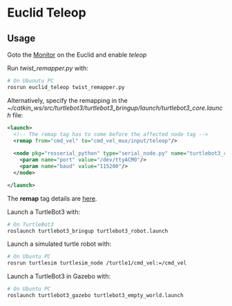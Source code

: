 # Euclid Teleop 

## Usage

Goto the [Monitor](http://euclid.local/#apps) on the Euclid and enable *teleop*

Run *twist_remapper.py* with: 
```bash
# On Ubunutu PC
rosrun euclid_teleop twist_remapper.py
```

Alternatively, specify the remapping in the *~/catkin_ws/src/turtlebot3/turtlebot3_bringup/launch/turtlebot3_core.launch* file:
```xml
<launch>
  <!-- The remap tag has to come before the affected node tag -->
  <remap from="cmd_vel" to="cmd_vel_mux/input/teleop"/>
  
  <node pkg="rosserial_python" type="serial_node.py" name="turtlebot3_core" output="screen">
    <param name="port" value="/dev/ttyACM0"/>
    <param name="baud" value="115200"/>
  </node>

</launch>
``` 

The **remap** tag details are [here](http://wiki.ros.org/roslaunch/XML/remap).

Launch a TurtleBot3 with:
```bash
# On TurtleBot3
roslaunch turtlebot3_bringup turtlebot3_robot.launch
```

Launch a simulated turtle robot with:
```bash
# On Ubuntu PC
rosrun turtlesim turtlesim_node /turtle1/cmd_vel:=/cmd_vel
```

Launch a TurtleBot3 in Gazebo with:
```bash
# On Ubuntu PC
roslaunch turtlebot3_gazebo turtlebot3_empty_world.launch
```
